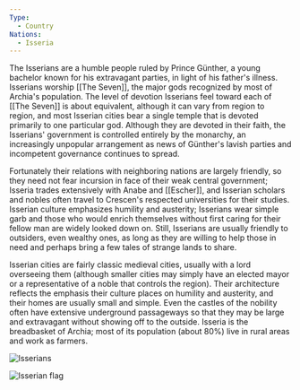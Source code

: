 ```yaml
---
Type:
  - Country
Nations:
  - Isseria
---
```


The Isserians are a humble people ruled by Prince Günther, a young bachelor known for his extravagant parties, in light of his father's illness. Isserians worship [[The Seven]], the major gods recognized by most of Archia's population. The level of devotion Isserians feel toward each of [[The Seven]] is about equivalent, although it can vary from region to region, and most Isserian cities bear a single temple that is devoted primarily to one particular god. Although they are devoted in their faith, the Isserians' government is controlled entirely by the monarchy, an increasingly unpopular arrangement as news of Günther's lavish parties and incompetent governance continues to spread.

Fortunately their relations with neighboring nations are largely friendly, so they need not fear incursion in face of their weak central government; Isseria trades extensively with Anabe and [[Escher]], and Isserian scholars and nobles often travel to Crescen's respected universities for their studies. Isserian culture emphasizes humility and austerity; Isserians wear simple garb and those who would enrich themselves without first caring for their fellow man are widely looked down on. Still, Isserians are usually friendly to outsiders, even wealthy ones, as long as they are willing to help those in need and perhaps bring a few tales of strange lands to share.

Isserian cities are fairly classic medieval cities, usually with a lord overseeing them (although smaller cities may simply have an elected mayor or a representative of a noble that controls the region). Their architecture reflects the emphasis their culture places on humility and austerity, and their homes are usually small and simple. Even the castles of the nobility often have extensive underground passageways so that they may be large and extravagant without showing off to the outside. Isseria is the breadbasket of Archia; most of its population (about 80%) live in rural areas and work as farmers.

![Isserians](https://www.worldanvil.com/uploads/images/ea1f36a7f921118783a9965628b514aa.png)

![Isserian flag](https://www.worldanvil.com/uploads/images/3a87c630bfcbfefa048e1b535c1585e5.png)